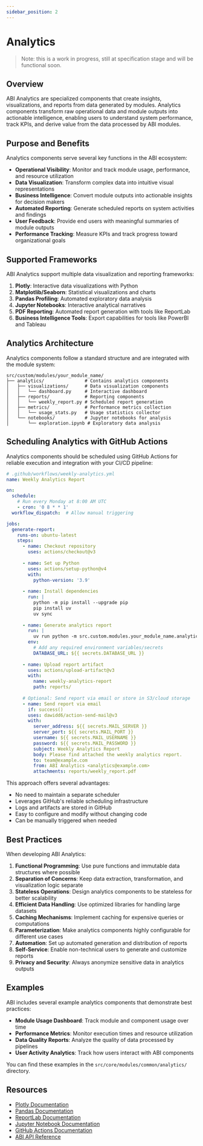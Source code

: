 ```yaml
---
sidebar_position: 2
---
```


# Analytics

> Note: this is a work in progress, still at specification stage and will be functional soon.

## Overview

ABI Analytics are specialized components that create insights, visualizations, and reports from data generated by modules. Analytics components transform raw operational data and module outputs into actionable intelligence, enabling users to understand system performance, track KPIs, and derive value from the data processed by ABI modules.

## Purpose and Benefits

Analytics components serve several key functions in the ABI ecosystem:

- **Operational Visibility**: Monitor and track module usage, performance, and resource utilization
- **Data Visualization**: Transform complex data into intuitive visual representations
- **Business Intelligence**: Convert module outputs into actionable insights for decision makers
- **Automated Reporting**: Generate scheduled reports on system activities and findings
- **User Feedback**: Provide end users with meaningful summaries of module outputs
- **Performance Tracking**: Measure KPIs and track progress toward organizational goals

## Supported Frameworks

ABI Analytics support multiple data visualization and reporting frameworks:

1. **Plotly**: Interactive data visualizations with Python
2. **Matplotlib/Seaborn**: Statistical visualizations and charts
3. **Pandas Profiling**: Automated exploratory data analysis
4. **Jupyter Notebooks**: Interactive analytical narratives
5. **PDF Reporting**: Automated report generation with tools like ReportLab
6. **Business Intelligence Tools**: Export capabilities for tools like PowerBI and Tableau

## Analytics Architecture

Analytics components follow a standard structure and are integrated with the module system:

```
src/custom/modules/your_module_name/
├── analytics/               # Contains analytics components
│   ├── visualizations/      # Data visualization components
│   │   └── dashboard.py     # Interactive dashboard
│   ├── reports/             # Reporting components
│   │   └── weekly_report.py # Scheduled report generation
│   ├── metrics/             # Performance metrics collection
│   │   └── usage_stats.py   # Usage statistics collector
│   └── notebooks/           # Jupyter notebooks for analysis
│       └── exploration.ipynb # Exploratory data analysis
```

## Scheduling Analytics with GitHub Actions

Analytics components should be scheduled using GitHub Actions for reliable execution and integration with your CI/CD pipeline:

```yaml
# .github/workflows/weekly-analytics.yml
name: Weekly Analytics Report

on:
  schedule:
    # Run every Monday at 8:00 AM UTC
    - cron: '0 8 * * 1'
  workflow_dispatch:  # Allow manual triggering

jobs:
  generate-report:
    runs-on: ubuntu-latest
    steps:
      - name: Checkout repository
        uses: actions/checkout@v3
        
      - name: Set up Python
        uses: actions/setup-python@v4
        with:
          python-version: '3.9'
          
      - name: Install dependencies
        run: |
          python -m pip install --upgrade pip
          pip install uv
          uv sync
          
      - name: Generate analytics report
        run: |
          uv run python -m src.custom.modules.your_module_name.analytics.reports.generate_report
        env:
          # Add any required environment variables/secrets
          DATABASE_URL: ${{ secrets.DATABASE_URL }}
          
      - name: Upload report artifact
        uses: actions/upload-artifact@v3
        with:
          name: weekly-analytics-report
          path: reports/
          
      # Optional: Send report via email or store in S3/cloud storage
      - name: Send report via email
        if: success()
        uses: dawidd6/action-send-mail@v3
        with:
          server_address: ${{ secrets.MAIL_SERVER }}
          server_port: ${{ secrets.MAIL_PORT }}
          username: ${{ secrets.MAIL_USERNAME }}
          password: ${{ secrets.MAIL_PASSWORD }}
          subject: Weekly Analytics Report
          body: Please find attached the weekly analytics report.
          to: team@example.com
          from: ABI Analytics <analytics@example.com>
          attachments: reports/weekly_report.pdf
```

This approach offers several advantages:
- No need to maintain a separate scheduler
- Leverages GitHub's reliable scheduling infrastructure
- Logs and artifacts are stored in GitHub
- Easy to configure and modify without changing code
- Can be manually triggered when needed

## Best Practices

When developing ABI Analytics:

1. **Functional Programming**: Use pure functions and immutable data structures where possible
2. **Separation of Concerns**: Keep data extraction, transformation, and visualization logic separate
3. **Stateless Operations**: Design analytics components to be stateless for better scalability
4. **Efficient Data Handling**: Use optimized libraries for handling large datasets
5. **Caching Mechanisms**: Implement caching for expensive queries or computations
6. **Parameterization**: Make analytics components highly configurable for different use cases
7. **Automation**: Set up automated generation and distribution of reports
8. **Self-Service**: Enable non-technical users to generate and customize reports
9. **Privacy and Security**: Always anonymize sensitive data in analytics outputs

## Examples

ABI includes several example analytics components that demonstrate best practices:

- **Module Usage Dashboard**: Track module and component usage over time
- **Performance Metrics**: Monitor execution times and resource utilization
- **Data Quality Reports**: Analyze the quality of data processed by pipelines
- **User Activity Analytics**: Track how users interact with ABI components

You can find these examples in the `src/core/modules/common/analytics/` directory.

## Resources

- [Plotly Documentation](https://plotly.com/python/)
- [Pandas Documentation](https://pandas.pydata.org/)
- [ReportLab Documentation](https://www.reportlab.com/docs/reportlab-userguide.pdf)
- [Jupyter Notebook Documentation](https://jupyter-notebook.readthedocs.io/)
- [GitHub Actions Documentation](https://docs.github.com/en/actions)
- [ABI API Reference](../api/api-reference.md)